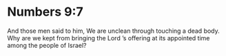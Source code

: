 # Numbers 9:7

And those men said to him, We are unclean through touching a dead body. Why are we kept from bringing the Lord ’s offering at its appointed time among the people of Israel?

